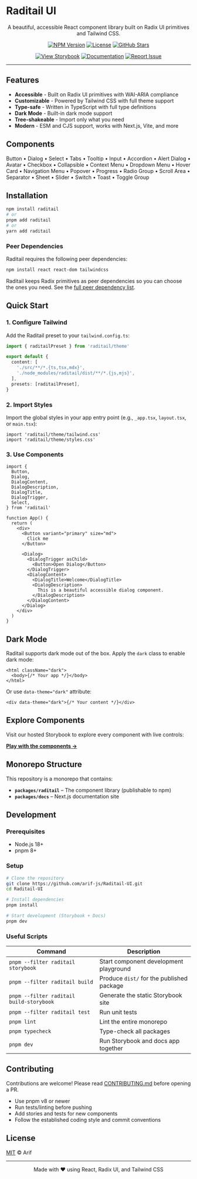 # Raditail UI

<div align="center">

A beautiful, accessible React component library built on Radix UI primitives and Tailwind CSS.

[![NPM Version](https://img.shields.io/npm/v/raditail.svg)](https://www.npmjs.com/package/raditail)
[![License](https://img.shields.io/badge/license-MIT-blue.svg)](./LICENSE)
[![GitHub Stars](https://img.shields.io/github/stars/arif-js/Raditail-UI.svg)](https://github.com/arif-js/Raditail-UI)

[![View Storybook](https://img.shields.io/badge/Storybook-Live-blue)](https://raditail-storybook.vercel.app)
[![Documentation](https://img.shields.io/badge/Docs-Package%20Guide-success)](./packages/raditail/README.md)
[![Report Issue](https://img.shields.io/badge/GitHub-Issue%20Tracker-red)](https://github.com/arif-js/Raditail-UI/issues)

</div>

---

## Features

- **Accessible** - Built on Radix UI primitives with WAI-ARIA compliance
- **Customizable** - Powered by Tailwind CSS with full theme support
- **Type-safe** - Written in TypeScript with full type definitions
- **Dark Mode** - Built-in dark mode support
- **Tree-shakeable** - Import only what you need
- **Modern** - ESM and CJS support, works with Next.js, Vite, and more

## Components

Button • Dialog • Select • Tabs • Tooltip • Input • Accordion • Alert Dialog • Avatar • Checkbox • Collapsible • Context Menu • Dropdown Menu • Hover Card • Navigation Menu • Popover • Progress • Radio Group • Scroll Area • Separator • Sheet • Slider • Switch • Toast • Toggle Group

## Installation

```bash
npm install raditail
# or
pnpm add raditail
# or
yarn add raditail
```

### Peer Dependencies

Raditail requires the following peer dependencies:

```bash
npm install react react-dom tailwindcss
```

Raditail keeps Radix primitives as peer dependencies so you can choose the ones you need. See the [full peer dependency list](./packages/raditail/package.json).

## Quick Start

### 1. Configure Tailwind

Add the Raditail preset to your `tailwind.config.ts`:

```ts
import { raditailPreset } from 'raditail/theme'

export default {
  content: [
    './src/**/*.{ts,tsx,mdx}',
    './node_modules/raditail/dist/**/*.{js,mjs}',
  ],
  presets: [raditailPreset],
}
```

### 2. Import Styles

Import the global styles in your app entry point (e.g., `_app.tsx`, `layout.tsx`, or `main.tsx`):

```tsx
import 'raditail/theme/tailwind.css'
import 'raditail/theme/styles.css'
```

### 3. Use Components

```tsx
import {
  Button,
  Dialog,
  DialogContent,
  DialogDescription,
  DialogTitle,
  DialogTrigger,
  Select,
} from 'raditail'

function App() {
  return (
    <div>
      <Button variant="primary" size="md">
        Click me
      </Button>

      <Dialog>
        <DialogTrigger asChild>
          <Button>Open Dialog</Button>
        </DialogTrigger>
        <DialogContent>
          <DialogTitle>Welcome</DialogTitle>
          <DialogDescription>
            This is a beautiful accessible dialog component.
          </DialogDescription>
        </DialogContent>
      </Dialog>
    </div>
  )
}
```

## Dark Mode

Raditail supports dark mode out of the box. Apply the `dark` class to enable dark mode:

```tsx
<html className="dark">
  <body>{/* Your app */}</body>
</html>
```

Or use `data-theme="dark"` attribute:

```tsx
<div data-theme="dark">{/* Your content */}</div>
```

## Explore Components

Visit our hosted Storybook to explore every component with live controls:

**[Play with the components →](https://raditail-storybook.vercel.app)**

## Monorepo Structure

This repository is a monorepo that contains:

- **`packages/raditail`** – The component library (publishable to npm)
- **`packages/docs`** – Next.js documentation site

## Development

### Prerequisites

- Node.js 18+
- pnpm 8+

### Setup

```bash
# Clone the repository
git clone https://github.com/arif-js/Raditail-UI.git
cd Raditail-UI

# Install dependencies
pnpm install

# Start development (Storybook + Docs)
pnpm dev
```

### Useful Scripts

| Command                                  | Description                               |
| ---------------------------------------- | ----------------------------------------- |
| `pnpm --filter raditail storybook`       | Start component development playground    |
| `pnpm --filter raditail build`           | Produce `dist/` for the published package |
| `pnpm --filter raditail build-storybook` | Generate the static Storybook site        |
| `pnpm --filter raditail test`            | Run unit tests                            |
| `pnpm lint`                              | Lint the entire monorepo                  |
| `pnpm typecheck`                         | Type-check all packages                   |
| `pnpm dev`                               | Run Storybook and docs app together       |

## Contributing

Contributions are welcome! Please read [CONTRIBUTING.md](./CONTRIBUTING.md) before opening a PR.

- Use pnpm v8 or newer
- Run tests/linting before pushing
- Add stories and tests for new components
- Follow the established coding style and commit conventions

## License

[MIT](./LICENSE) © Arif

---

<div align="center">

Made with ❤️ using React, Radix UI, and Tailwind CSS

</div>
